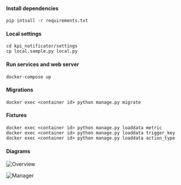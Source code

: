 #### Install dependencies

    pip intsall -r requirements.txt

#### Local settings

    cd kpi_notificator/settings
    cp local.sample.py local.py

#### Run services and web server

    docker-compose up

#### Migrations

    docker exec <container id> python manage.py migrate

#### Fixtures

    docker exec <container id> python manage.py loaddata metric
    docker exec <container id> python manage.py loaddata trigger_key
    docker exec <container id> python manage.py loaddata action_type

#### Diagrams

![Overview](https://g.gravizo.com/source/svg?https://raw.githubusercontent.com/bloogrox/hasoffers-kpi/master/diagrams/overview.plantuml)

![Manager](https://g.gravizo.com/source/svg?https://raw.githubusercontent.com/bloogrox/hasoffers-kpi/master/diagrams/manager.plantuml)
